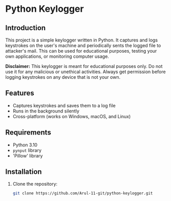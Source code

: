# Python Keylogger

## Introduction

This project is a simple keylogger written in Python. It captures and logs keystrokes on the user's machine and periodically sents the logged file to attacker's mail. This can be used for educational purposes, testing your own applications, or monitoring computer usage.

**Disclaimer:** This keylogger is meant for educational purposes only. Do not use it for any malicious or unethical activities. Always get permission before logging keystrokes on any device that is not your own.

## Features

- Captures keystrokes and saves them to a log file
- Runs in the background silently
- Cross-platform (works on Windows, macOS, and Linux)

## Requirements

- Python 3.10
- `pynput` library
- 'Pillow' library

## Installation

1. Clone the repository:
   ```bash
   git clone https://github.com/Arul-11-git/python-keylogger.git
